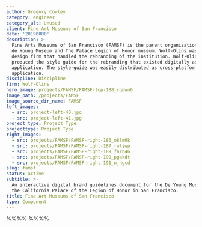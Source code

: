 ```yaml
---
author: Gregory Cowley
category: engineer
category_alt: Unused
client: Fine Art Museums of San Francisco
date: '20190000'
description: >-
  Fine Arts Museums of San Francisco (FAMSF) is the parent organization of the
  de Young Museum and The Palace Legion of Honor museum. Wolf-Olins was the
  design firm that handled the rebranding of the institution. Wolf-Olins and I
  produced the style guide for the rebranding that existed digitally as a Flash
  application. The style-guide was easily distributed as cross-platform
  application.
discipline: Discipline
firm: Wolf-Olins
hero_image: projects/FAMSF/FAMSF-top-188_rqqwn0
image_path: /projects/FAMSF
image_source_dir_name: FAMSF
left_images:
  - src: project-left-40.jpg
  - src: project-left-41.jpg
project_type: Project Type
projecttype: Project Type
right_images:
  - src: projects/FAMSF/FAMSF-right-186_o8lm9k
  - src: projects/FAMSF/FAMSF-right-187_rwljwp
  - src: projects/FAMSF/FAMSF-right-189_farn46
  - src: projects/FAMSF/FAMSF-right-190_pgakdt
  - src: projects/FAMSF/FAMSF-right-191_njhgcd
slug: famsf
status: active
subtitle: >-
  An interactive digital brand guidelines document for the De Young Museum and
  the California Palace of the Legion of Honor in San Francisco.
title: Fine Art Museums of San Francisco
type: Component
---
```

%%%% %%%%